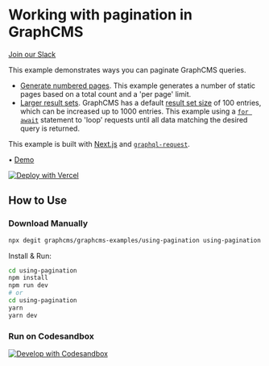 # Working with pagination in GraphCMS

[Join our Slack](https://slack.graphcms.com)

This example demonstrates ways you can paginate GraphCMS queries.

* [Generate numbered pages](/src/pages/products/[page].js). This example generates a number of static pages based on a total count and a 'per page' limit.
* [Larger result sets](/src/pages/index.js). GraphCMS has a default [result set size](https://graphcms.com/docs/guides/migrating#result-set-size) of 100 entries, which can be increased up to 1000 entries. This example using a [`for await`](https://developer.mozilla.org/en-US/docs/Web/JavaScript/Reference/Statements/for-await...of) statement to 'loop' requests until all data matching the desired query is returned.

This example is built with [Next.js](https://nextjs.org) and [`graphql-request`](https://github.com/prisma-labs/graphql-request).

• [Demo](https://graphcms-using-pagination.vercel.app)

[![Deploy with Vercel](https://vercel.com/button)](https://vercel.com/import/project?template=https://github.com/GraphCMS/graphcms-examples/tree/master/using-pagination)

## How to Use

### Download Manually

```bash
npx degit graphcms/graphcms-examples/using-pagination using-pagination
```

Install & Run:

```bash
cd using-pagination
npm install
npm run dev
# or
cd using-pagination
yarn
yarn dev
```

### Run on Codesandbox

[![Develop with Codesandbox](https://codesandbox.io/static/img/play-codesandbox.svg)](https://codesandbox.io/s/github/GraphCMS/graphcms-examples/tree/master/using-pagination)
